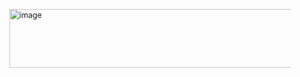 <img width="838" height="106" alt="image" src="https://github.com/user-attachments/assets/066c0625-c181-4e18-96d7-c33a61f8e12b" />
